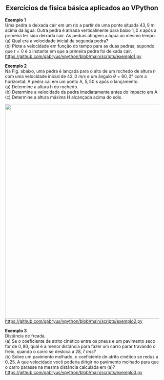 
<span align="center">
  
##  Exercícios de física básica aplicados ao VPython
  
</span>

**Exemplo 1**
<br>
Uma pedra é deixada cair em um rio a partir de uma ponte situada $43,9 \ m$ acima da água. Outra
pedra é atirada verticalmente para baixo $1,0 \ s$ após a primeira ter sido deixada cair. As pedras atingem a água ao mesmo tempo. <br>
(a) Qual era a velocidade inicial da segunda pedra? <br>
(b) Plote a velocidade em função do tempo para as duas pedras, supondo que $t = 0$ é o instante em que a primeira pedra foi deixada cair. <br>
https://github.com/gabryus/vpython/blob/main/scripts/exemplo1.py

**Exemplo 2**
<br>
Na Fig. abaixo, uma pedra é lançada para o alto de um rochedo de altura $h$ com uma velocidade inicial de $42,0 \ m/s$ e um ângulo $\theta = 60,0°$ com a horizontal. A pedra cai em um ponto A, $5,50 \ s$ após o lançamento. <br>
(a) Determine a altura h do rochedo. <br>
(b) Determine a velocidade da pedra imediatamente antes do impacto em A.<br>
(c) Determine a altura máxima H alcançada acima do solo.<br>

<img src="https://github.com/gabryus/vpython/blob/main/imagens/exemplo2.png" width="700px" /> <br>
https://github.com/gabryus/vpython/blob/main/scripts/exemplo2.py


**Exemplo 3**
<br>
Distância de freada. <br>
(a) Se o coeficiente de atrito cinético entre os pneus e um pavimento seco for de $0,80$, qual é a menor distância para fazer um carro parar travando o freio, quando o carro se desloca a $28,7 \ m/s$? <br>
(b) Sobre um pavimento molhado, o coeficiente de atrito cinético se reduz a $0,25$. A que velocidade você poderia dirigir no pavimento molhado para que o carro parasse na mesma distância calculada em (a)? <br>
https://github.com/gabryus/vpython/blob/main/scripts/exemplo3.py
